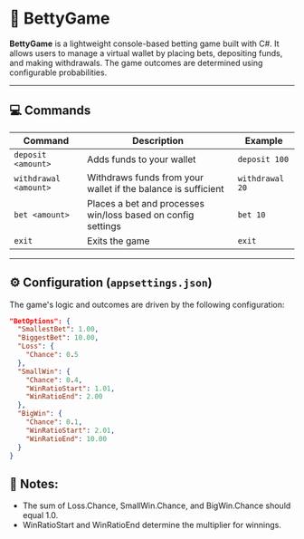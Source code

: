 # 🎰 BettyGame

**BettyGame** is a lightweight console-based betting game built with C#. It allows users to manage a virtual wallet by placing bets, depositing funds, and making withdrawals. The game outcomes are determined using configurable probabilities.

---

## 💻 Commands

| Command             | Description                                                   | Example        |
|---------------------|---------------------------------------------------------------|----------------|
| `deposit <amount>`  | Adds funds to your wallet                                     | `deposit 100`  |
| `withdrawal <amount>` | Withdraws funds from your wallet if the balance is sufficient | `withdrawal 20`|
| `bet <amount>`      | Places a bet and processes win/loss based on config settings  | `bet 10`       |
| `exit`              | Exits the game                                                | `exit`         |

---

## ⚙️ Configuration (`appsettings.json`)

The game's logic and outcomes are driven by the following configuration:

```json
"BetOptions": {
  "SmallestBet": 1.00,
  "BiggestBet": 10.00,
  "Loss": {
    "Chance": 0.5
  },
  "SmallWin": {
    "Chance": 0.4,
    "WinRatioStart": 1.01,
    "WinRatioEnd": 2.00
  },
  "BigWin": {
    "Chance": 0.1,
    "WinRatioStart": 2.01,
    "WinRatioEnd": 10.00
  }
}
```

## 📝 Notes:

* The sum of Loss.Chance, SmallWin.Chance, and BigWin.Chance should equal 1.0.
* WinRatioStart and WinRatioEnd determine the multiplier for winnings.
